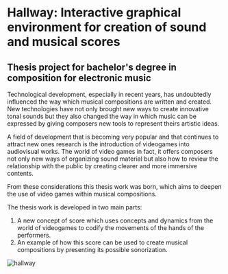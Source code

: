 # Hallway: Interactive graphical environment for creation of sound and musical scores
## Thesis project for bachelor's degree in composition for electronic music

Technological development, especially in recent years, has undoubtedly influenced the way which musical compositions are written and created. New technologies have not only brought new ways to create innovative tonal sounds but they also changed the way in which music can be expressed by giving composers new tools to represent theirs artistic ideas. 

A field of development that is becoming very popular and that continues to attract new ones research is the introduction of videogames into audiovisual works. The world of video games in fact, it offers composers not only new ways of organizing sound material but also how to review the relationship with the public by creating clearer and more immersive contents. 

From these considerations this thesis work was born, which aims to deepen the use of video games within musical compositions.

The thesis work is developed in two main parts: 
1. A new concept of score which uses concepts and dynamics from the world of videogames to codify the movements of the hands of the performers.
2. An example of how this score can be used to create musical compositions by presenting its possible sonorization.
 
![hallway](https://user-images.githubusercontent.com/44291603/228924326-5dea403f-e869-455f-b5ae-9983314e8b41.jpg)
